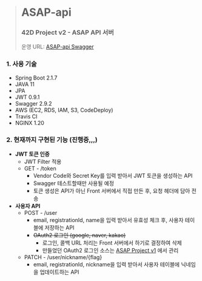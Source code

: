 > # ASAP-api
> ### 42D Project v2 - ASAP API 서버
> 운영 URL: [ASAP-api Swagger](http://ec2-52-78-162-180.ap-northeast-2.compute.amazonaws.com/swagger-ui.html)

### 1. 사용 기술
  * Spring Boot 2.1.7
  * JAVA 11
  * JPA
  * JWT 0.9.1
  * Swagger 2.9.2
  * AWS (EC2, RDS, IAM, S3, CodeDeploy)
  * Travis CI
  * NGINX 1.20

### 2. 현재까지 구현된 기능 (진행중,,,)
* **JWT 토큰 인증**
    * JWT Filter 적용
    * GET - /token
        * Vendor Code와 Secret Key를 입력 받아서 JWT 토큰을 생성하는 API
        * Swagger 테스트할때만 사용될 예정
        * 토큰 생성은 API가 아닌 Front 서버에서 직접 만든 후, 요청 헤더에 담아 전송
* **사용자 API**
    * POST - /user
        * email, registrationId, name을 입력 받아서 유효성 체크 후, 사용자 테이블에 저장하는 API
        * ~~OAuth2 로그인 (google, naver, kakao)~~
            * 로그인, 콜백 URL 처리는 Front 서버에서 하기로 결정하여 삭제
            * 만들었던 OAuth2 로그인 소스는 [ASAP Project v1](https://github.com/hyot88/ASAP) 에서 관리
    * PATCH - /user/nickname/{flag}
        * email, registrationId, nickname을 입력 받아서 사용자 테이블에 닉네임을 업데이트하는 API
